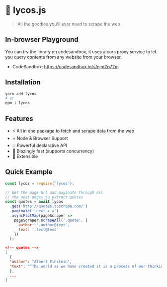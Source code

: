 
# 🐾 lycos.js
> All the goodies you'll ever need to scrape the web

## In-browser Playground

You can try the library on codesandbox, it uses a cors proxy service to let you query contents from any website from your browser.

* CodeSandbox: https://codesandbox.io/s/njm2p72m


## Installation
```sh
yarn add lycos
# or
npm i lycos
```
## Features

- ⚡️️ All in one package to fetch and scrape data from the web
- ⭐ Node & Browser Support
- 💡 Powerful declarative API
- 🚀 Blazingly fast (supports concurrency)
- 🔧 Extensible

## Quick Example

```js
const lycos = require('lycos');

// Get the page url and paginate through all
// the next pages to extract quotes
const quotes = await lycos
  .get('http://quotes.toscrape.com/')
  .paginate('.next > a')
  .asyncFlatMap(pageScraper =>
    pageScraper.scrapeAll('.quote', {
      author: '.author@text',
      text: '.text@text'
    })
  );
```
```json
<!-- quotes -->
[
  { 
  "author": "Albert Einstein", 
  "text": "“The world as we have created it is a process of our thinking.“"
  },
  ...
]
```